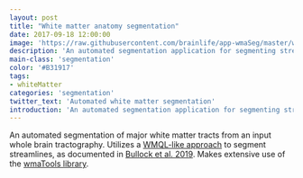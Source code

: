 ```yaml
---
layout: post
title: "White matter anatomy segmentation"
date: 2017-09-18 12:00:00
image: 'https://raw.githubusercontent.com/brainlife/app-wmaSeg/master/wmaSeg.png'
description: 'An automated segmentation application for segmenting streamline tractography into known anatomical tracts.'
main-class: 'segmentation'
color: '#B31917'
tags:
- whiteMatter
categories: 'segmentation'
twitter_text: 'Automated white matter segmentation'
introduction: 'An automated segmentation application for segmenting streamline tractography into known anatomical tracts.'
---
```


An automated segmentation of major white matter tracts from an input whole brain tractography. Utilizes a [WMQL-like approach](https://tract-querier.readthedocs.io/en/latest/) to segment streamlines, as documented in [Bullock et al. 2019](https://doi.org/10.1007/s00429-019-01907-8). Makes extensive use of the [wmaTools library](https://github.com/DanNBullock/wma_tools).